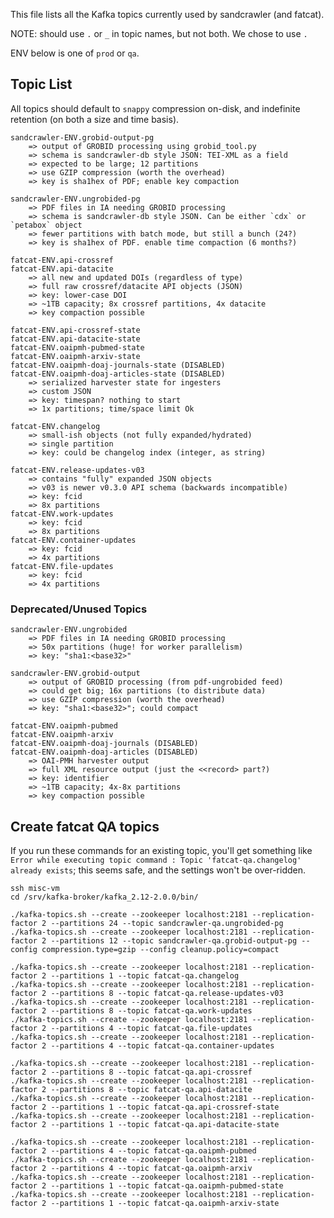 
This file lists all the Kafka topics currently used by sandcrawler (and
fatcat).

NOTE: should use `.` or `_` in topic names, but not both. We chose to use `.`

ENV below is one of `prod` or `qa`.


## Topic List

All topics should default to `snappy` compression on-disk, and indefinite
retention (on both a size and time basis).

    sandcrawler-ENV.grobid-output-pg
        => output of GROBID processing using grobid_tool.py
        => schema is sandcrawler-db style JSON: TEI-XML as a field
        => expected to be large; 12 partitions
        => use GZIP compression (worth the overhead)
        => key is sha1hex of PDF; enable key compaction

    sandcrawler-ENV.ungrobided-pg
        => PDF files in IA needing GROBID processing
        => schema is sandcrawler-db style JSON. Can be either `cdx` or `petabox` object
        => fewer partitions with batch mode, but still a bunch (24?)
        => key is sha1hex of PDF. enable time compaction (6 months?)

    fatcat-ENV.api-crossref
    fatcat-ENV.api-datacite
        => all new and updated DOIs (regardless of type)
        => full raw crossref/datacite API objects (JSON)
        => key: lower-case DOI
        => ~1TB capacity; 8x crossref partitions, 4x datacite
        => key compaction possible

    fatcat-ENV.api-crossref-state
    fatcat-ENV.api-datacite-state
    fatcat-ENV.oaipmh-pubmed-state
    fatcat-ENV.oaipmh-arxiv-state
    fatcat-ENV.oaipmh-doaj-journals-state (DISABLED)
    fatcat-ENV.oaipmh-doaj-articles-state (DISABLED)
        => serialized harvester state for ingesters
        => custom JSON
        => key: timespan? nothing to start
        => 1x partitions; time/space limit Ok

    fatcat-ENV.changelog
        => small-ish objects (not fully expanded/hydrated)
        => single partition
        => key: could be changelog index (integer, as string)

    fatcat-ENV.release-updates-v03
        => contains "fully" expanded JSON objects
        => v03 is newer v0.3.0 API schema (backwards incompatible)
        => key: fcid
        => 8x partitions
    fatcat-ENV.work-updates
        => key: fcid
        => 8x partitions
    fatcat-ENV.container-updates
        => key: fcid
        => 4x partitions
    fatcat-ENV.file-updates
        => key: fcid
        => 4x partitions

### Deprecated/Unused Topics

    sandcrawler-ENV.ungrobided
        => PDF files in IA needing GROBID processing
        => 50x partitions (huge! for worker parallelism)
        => key: "sha1:<base32>"

    sandcrawler-ENV.grobid-output
        => output of GROBID processing (from pdf-ungrobided feed)
        => could get big; 16x partitions (to distribute data)
        => use GZIP compression (worth the overhead)
        => key: "sha1:<base32>"; could compact

    fatcat-ENV.oaipmh-pubmed
    fatcat-ENV.oaipmh-arxiv
    fatcat-ENV.oaipmh-doaj-journals (DISABLED)
    fatcat-ENV.oaipmh-doaj-articles (DISABLED)
        => OAI-PMH harvester output
        => full XML resource output (just the <<record> part?)
        => key: identifier
        => ~1TB capacity; 4x-8x partitions
        => key compaction possible

## Create fatcat QA topics

If you run these commands for an existing topic, you'll get something like
`Error while executing topic command : Topic 'fatcat-qa.changelog' already
exists`; this seems safe, and the settings won't be over-ridden.

    ssh misc-vm
    cd /srv/kafka-broker/kafka_2.12-2.0.0/bin/

    ./kafka-topics.sh --create --zookeeper localhost:2181 --replication-factor 2 --partitions 24 --topic sandcrawler-qa.ungrobided-pg
    ./kafka-topics.sh --create --zookeeper localhost:2181 --replication-factor 2 --partitions 12 --topic sandcrawler-qa.grobid-output-pg --config compression.type=gzip --config cleanup.policy=compact

    ./kafka-topics.sh --create --zookeeper localhost:2181 --replication-factor 2 --partitions 1 --topic fatcat-qa.changelog
    ./kafka-topics.sh --create --zookeeper localhost:2181 --replication-factor 2 --partitions 8 --topic fatcat-qa.release-updates-v03
    ./kafka-topics.sh --create --zookeeper localhost:2181 --replication-factor 2 --partitions 8 --topic fatcat-qa.work-updates
    ./kafka-topics.sh --create --zookeeper localhost:2181 --replication-factor 2 --partitions 4 --topic fatcat-qa.file-updates
    ./kafka-topics.sh --create --zookeeper localhost:2181 --replication-factor 2 --partitions 4 --topic fatcat-qa.container-updates

    ./kafka-topics.sh --create --zookeeper localhost:2181 --replication-factor 2 --partitions 8 --topic fatcat-qa.api-crossref
    ./kafka-topics.sh --create --zookeeper localhost:2181 --replication-factor 2 --partitions 8 --topic fatcat-qa.api-datacite
    ./kafka-topics.sh --create --zookeeper localhost:2181 --replication-factor 2 --partitions 1 --topic fatcat-qa.api-crossref-state
    ./kafka-topics.sh --create --zookeeper localhost:2181 --replication-factor 2 --partitions 1 --topic fatcat-qa.api-datacite-state

    ./kafka-topics.sh --create --zookeeper localhost:2181 --replication-factor 2 --partitions 4 --topic fatcat-qa.oaipmh-pubmed
    ./kafka-topics.sh --create --zookeeper localhost:2181 --replication-factor 2 --partitions 4 --topic fatcat-qa.oaipmh-arxiv
    ./kafka-topics.sh --create --zookeeper localhost:2181 --replication-factor 2 --partitions 1 --topic fatcat-qa.oaipmh-pubmed-state
    ./kafka-topics.sh --create --zookeeper localhost:2181 --replication-factor 2 --partitions 1 --topic fatcat-qa.oaipmh-arxiv-state


